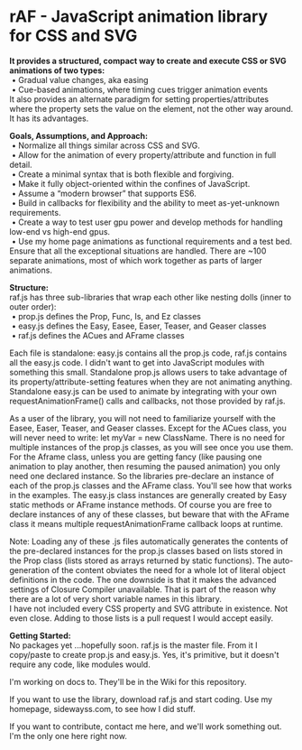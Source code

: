 # rAF - <b>JavaScript animation library for CSS and SVG</b>

<b>It provides a structured, compact way to create and execute CSS or SVG animations of two types:</b><br>
&nbsp;• Gradual value changes, aka easing<br>
&nbsp;• Cue-based animations, where timing cues trigger animation events<br>
It also provides an alternate paradigm for setting properties/attributes where the property sets the value on the element, not the other way around.  It has its advantages.

<b>Goals, Assumptions, and Approach:</b><br>
&nbsp;• Normalize all things similar across CSS and SVG.<br>
&nbsp;• Allow for the animation of every property/attribute and function in full detail.<br>
&nbsp;• Create a minimal syntax that is both flexible and forgiving.<br>
&nbsp;• Make it fully object-oriented within the confines of JavaScript.<br>
&nbsp;• Assume a “modern browser” that supports ES6.<br>
&nbsp;• Build in callbacks for flexibility and the ability to meet as-yet-unknown requirements.<br>
&nbsp;• Create a way to test user gpu power and develop methods for handling low-end vs high-end gpus.<br>
&nbsp;• Use my home page animations as functional requirements and a test bed.  Ensure that all the exceptional situations are handled.  There are ~100 separate animations, most of which work together as parts of larger animations.
  
<b>Structure:</b><br>
raf.js has three sub-libraries that wrap each other like nesting dolls (inner to outer order):<br>
&nbsp;• prop.js defines the Prop, Func, Is, and Ez classes<br>
&nbsp;• easy.js defines the Easy, Easee, Easer, Teaser, and Geaser classes<br>
&nbsp;• raf.js defines the ACues and AFrame classes

Each file is standalone: easy.js contains all the prop.js code, raf.js contains all the easy.js code.  I didn't want to get into JavaScript modules with something this small.  Standalone prop.js allows users to take advantage of its property/attribute-setting features when they are not animating anything.  Standalone easy.js can be used to animate by integrating with your own requestAnimationFrame() calls and callbacks, not those provided by raf.js.

As a user of the library, you will not need to familiarize yourself with the Easee, Easer, Teaser, and Geaser classes.  Except for the ACues class, you will never need to write: let myVar = new ClassName.  There is no need for multiple instances of the prop.js classes, as you will see once you use them. For the Aframe class, unless you are getting fancy (like pausing one animation to play another, then resuming the paused animation) you only need one declared instance.  So the libraries pre-declare an instance of each of the prop.js classes and the AFrame class.  You'll see how that works in the examples.  The easy.js class instances are generally created by Easy static methods or AFrame instance methods.  Of course you are free to declare instances of any of these classes, but beware that with the AFrame class it means multiple requestAnimationFrame callback loops at runtime.

Note: Loading any of these .js files automatically generates the contents of the pre-declared instances for the prop.js classes based on lists stored in the Prop class (lists stored as arrays returned by static functions).  The auto-generation of the content obviates the need for a whole lot of literal object definitions in the code.  The one downside is that it makes the advanced settings of Closure Compiler unavailable.  That is part of the reason why there are a lot of very short variable names in this library.<br>
I have not included every CSS property and SVG attribute in existence.  Not even close.  Adding to those lists is a pull request I would accept easily.

<b>Getting Started:</b><br>
No packages yet ...hopefully soon. raf.js is the master file.  From it I copy/paste to create prop.js and easy.js.  Yes, it's primitive, but it doesn't require any code, like modules would.

I'm working on docs to.  They'll be in the Wiki for this repository.

If you want to use the library, download raf.js and start coding.  Use my homepage, sidewayss.com, to see how I did stuff.

If you want to contribute, contact me here, and we'll work something out.  I'm the only one here right now.
